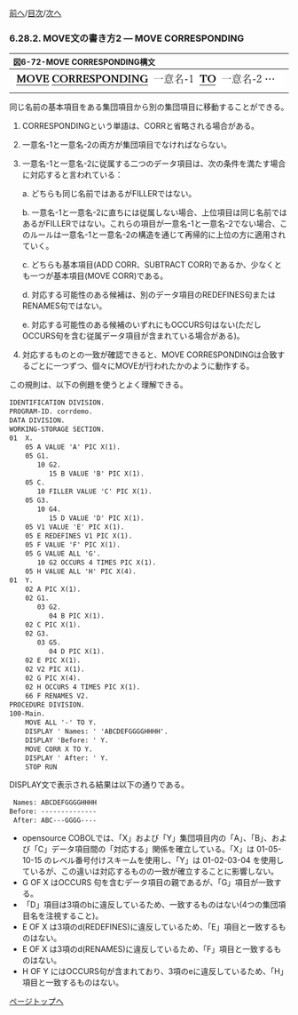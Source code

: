 <!--navi start1-->
[前へ](6-28-1.md)/[目次](https://opensourcecobol.github.io/markdown/TOC.html)/[次へ](6-29-1.md)
<!--navi end1-->
### 6.28.2. MOVE文の書き方2 ― MOVE CORRESPONDING

|図6-72-MOVE CORRESPONDING構文|
|:--|
|![alt text](Image/6-72.png)|

同じ名前の基本項目をある集団項目から別の集団項目に移動することができる。

1. CORRESPONDINGという単語は、CORRと省略される場合がある。

2. 一意名-1と一意名-2の両方が集団項目でなければならない。

3. 一意名-1と一意名-2に従属する二つのデータ項目は、次の条件を満たす場合に対応すると言われている：

    a. どちらも同じ名前ではあるがFILLERではない。

    b. 一意名-1と一意名-2に直ちには従属しない場合、上位項目は同じ名前ではあるがFILLERではない。これらの項目が一意名-1と一意名-2でない場合、このルールは一意名-1と一意名-2の構造を通じて再帰的に上位の方に適用されていく。

    c. どちらも基本項目(ADD CORR、SUBTRACT CORR)であるか、少なくとも一つが基本項目(MOVE CORR)である。

    d. 対応する可能性のある候補は、別のデータ項目のREDEFINES句またはRENAMES句ではない。

    e. 対応する可能性のある候補のいずれにもOCCURS句はない(ただしOCCURS句を含む従属データ項目が含まれている場合がある)。

4. 対応するものとの一致が確認できると、MOVE CORRESPONDINGは合致するごとに一つずつ、個々にMOVEが行われたかのように動作する。

この規則は、以下の例題を使うとよく理解できる。
```
IDENTIFICATION DIVISION.
PROGRAM-ID. corrdemo.
DATA DIVISION.
WORKING-STORAGE SECTION.
01  X.
    05 A VALUE 'A' PIC X(1).
    05 G1.
       10 G2.
          15 B VALUE 'B' PIC X(1).
    05 C.
       10 FILLER VALUE 'C' PIC X(1).
    05 G3.
       10 G4.
          15 D VALUE 'D' PIC X(1).
    05 V1 VALUE 'E' PIC X(1).
    05 E REDEFINES V1 PIC X(1).
    05 F VALUE 'F' PIC X(1).
    05 G VALUE ALL 'G'.
       10 G2 OCCURS 4 TIMES PIC X(1).
    05 H VALUE ALL 'H' PIC X(4).
01  Y.
    02 A PIC X(1).
    02 G1.
       03 G2.
          04 B PIC X(1).
    02 C PIC X(1).
    02 G3.
       03 G5.
          04 D PIC X(1).
    02 E PIC X(1).
    02 V2 PIC X(1).
    02 G PIC X(4).
    02 H OCCURS 4 TIMES PIC X(1).
    66 F RENAMES V2.
PROCEDURE DIVISION.
100-Main.
    MOVE ALL '-' TO Y.
    DISPLAY ' Names: ' 'ABCDEFGGGGHHHH'.
    DISPLAY 'Before: ' Y.
    MOVE CORR X TO Y.
    DISPLAY ' After: ' Y.
    STOP RUN
```

DISPLAY文で表示される結果は以下の通りである。
```
 Names: ABCDEFGGGGHHHH
Before: --------------
 After: ABC---GGGG----
```

- opensource COBOLでは、「X」および「Y」集団項目内の「A」、「B」、および「C」データ項目間の「対応する」関係を確立している。「X」は 01-05-10-15 のレベル番号付けスキームを使用し、「Y」は 01-02-03-04 を使用しているが、この違いは対応するものの一致が確立することに影響しない。
- G OF X はOCCURS 句を含むデータ項目の親であるが、「G」項目が一致する。
- 「D」項目は3項のbに違反しているため、一致するものはない(4つの集団項目名を注視すること)。
- E OF X は3項のd(REDEFINES)に違反しているため、「E」項目と一致するものはない。
- E OF X は3項のd(RENAMES)に違反しているため、「F」項目と一致するものはない。
- H OF Y にはOCCURS句が含まれており、3項のeに違反しているため、「H」項目と一致するものはない。

<!--navi start2-->

[ページトップへ](6-28-2.md)
<!--navi end2-->
